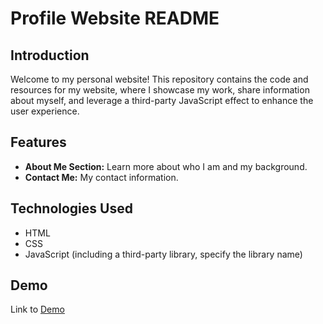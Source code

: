 # Profile Website README

## Introduction

Welcome to my personal website! This repository contains the code and resources for my website, where I showcase my work, share information about myself, and leverage a third-party JavaScript effect to enhance the user experience.

## Features

- **About Me Section:** Learn more about who I am and my background.
- **Contact Me:** My contact information.

## Technologies Used

- HTML
- CSS
- JavaScript (including a third-party library, specify the library name)

## Demo

Link to [Demo](https://xiaofang82.github.io/profileWebsite/)
